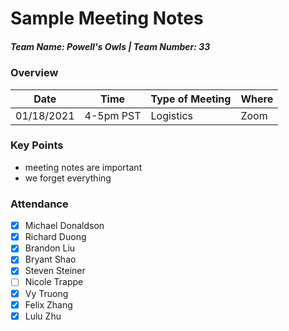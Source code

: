 # Sample Meeting Notes
##### Team Name: Powell's Owls | Team Number: 33

### Overview
| Date       | Time      | Type of Meeting   | Where   |
| ---------- | --------- | ----------------- | ------- |
| 01/18/2021 | 4-5pm PST | Logistics         | Zoom    |


### Key Points
- meeting notes are important
- we forget everything

### Attendance
- [x] Michael Donaldson
- [x] Richard Duong
- [x] Brandon Liu
- [x] Bryant Shao
- [x] Steven Steiner
- [ ] Nicole Trappe
- [x] Vy Truong
- [x] Felix Zhang
- [x] Lulu Zhu
